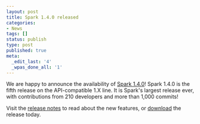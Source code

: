 ```yaml
---
layout: post
title: Spark 1.4.0 released
categories:
- News
tags: []
status: publish
type: post
published: true
meta:
  _edit_last: '4'
  _wpas_done_all: '1'
---
```

We are happy to announce the availability of <a href="{{site.baseurl}}/releases/spark-release-1-4-0.html" title="Spark Release 1.4.0">Spark 1.4.0</a>! Spark 1.4.0 is the fifth release on the API-compatible 1.X line. It is Spark's largest release ever, with contributions from 210 developers and more than 1,000 commits!

Visit the <a href="{{site.baseurl}}/releases/spark-release-1-4-0.html" title="Spark Release 1.4.0">release notes</a> to read about the new features, or <a href="{{site.baseurl}}/downloads.html">download</a> the release today.
